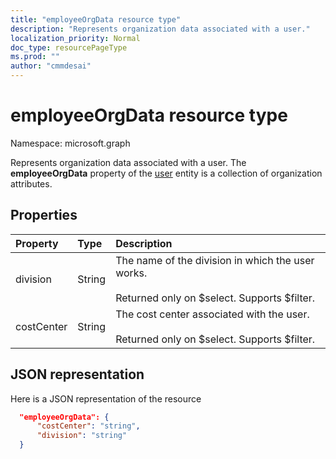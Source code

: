 ```yaml
---
title: "employeeOrgData resource type"
description: "Represents organization data associated with a user." 
localization_priority: Normal
doc_type: resourcePageType
ms.prod: ""
author: "cmmdesai"
---
```


# employeeOrgData resource type

Namespace: microsoft.graph

Represents organization data associated with a user. The **employeeOrgData** property of the [user](user.md) entity is a collection of organization attributes.

## Properties
| Property       | Type    |Description|
|:---------------|:--------|:----------|
| division | String | The name of the division in which the user works. <br><br>Returned only on $select. Supports $filter. |
| costCenter | String | The cost center associated with the user. <br><br>Returned only on $select. Supports $filter. |

## JSON representation

Here is a JSON representation of the resource

```json
  "employeeOrgData": {
      "costCenter": "string",
      "division": "string"
  }
```